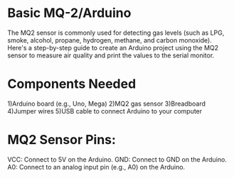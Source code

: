 # Basic MQ-2/Arduino
The MQ2 sensor is commonly used for detecting gas levels (such as LPG, smoke, alcohol, propane, hydrogen, methane, and carbon monoxide). Here's a step-by-step guide to create an Arduino project using the MQ2 sensor to measure air quality and print the values to the serial monitor.

# Components Needed
1)Arduino board (e.g., Uno, Mega)
2)MQ2 gas sensor
3)Breadboard
4)Jumper wires
5)USB cable to connect Arduino to your computer

# MQ2 Sensor Pins:
VCC: Connect to 5V on the Arduino.
GND: Connect to GND on the Arduino.
A0: Connect to an analog input pin (e.g., A0) on the Arduino.
